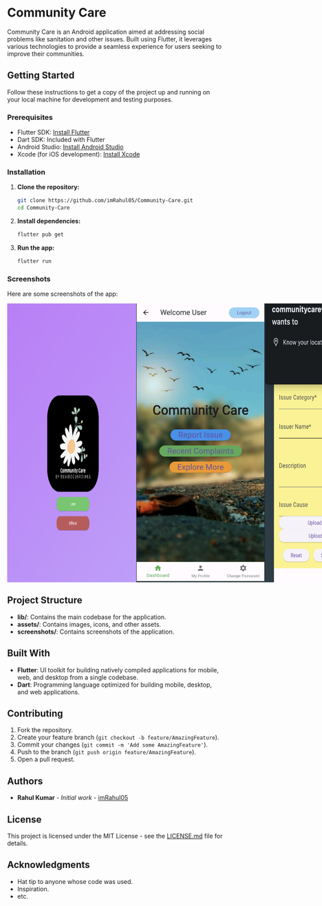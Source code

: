 # Community Care

Community Care is an Android application aimed at addressing social problems like sanitation and other issues. Built using Flutter, it leverages various technologies to provide a seamless experience for users seeking to improve their communities.

## Getting Started

Follow these instructions to get a copy of the project up and running on your local machine for development and testing purposes.

### Prerequisites

- Flutter SDK: [Install Flutter](https://flutter.dev/docs/get-started/install)
- Dart SDK: Included with Flutter
- Android Studio: [Install Android Studio](https://developer.android.com/studio)
- Xcode (for iOS development): [Install Xcode](https://developer.apple.com/xcode/)

### Installation

1. **Clone the repository:**
    ```bash
    git clone https://github.com/imRahul05/Community-Care.git
    cd Community-Care
    ```

2. **Install dependencies:**
    ```bash
    flutter pub get
    ```

3. **Run the app:**
    ```bash
    flutter run
    ```

### Screenshots

Here are some screenshots of the app:


<div style="display: flex; flex-direction: row;">
    <img src="screenshots/1.png" alt="Screenshot 1" width="300"/>
    <img src="screenshots/2.png" alt="Screenshot 2" width="300"/>
    <img src="screenshots/3.png" alt="Screenshot 3" width="300"/>
    <img src="screenshots/4.png" alt="Screenshot 4" width="300"/>
</div>

## Project Structure

- **lib/**: Contains the main codebase for the application.
- **assets/**: Contains images, icons, and other assets.
- **screenshots/**: Contains screenshots of the application.

## Built With

- **Flutter**: UI toolkit for building natively compiled applications for mobile, web, and desktop from a single codebase.
- **Dart**: Programming language optimized for building mobile, desktop, and web applications.

## Contributing

1. Fork the repository.
2. Create your feature branch (`git checkout -b feature/AmazingFeature`).
3. Commit your changes (`git commit -m 'Add some AmazingFeature'`).
4. Push to the branch (`git push origin feature/AmazingFeature`).
5. Open a pull request.

## Authors

- **Rahul Kumar** - *Initial work* - [imRahul05](https://github.com/imRahul05)

## License

This project is licensed under the MIT License - see the [LICENSE.md](LICENSE.md) file for details.

## Acknowledgments

- Hat tip to anyone whose code was used.
- Inspiration.
- etc.